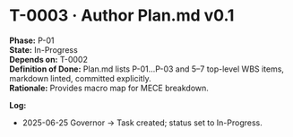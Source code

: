 # T-0003 · Author Plan.md v0.1

**Phase:** P-01  
**State:** In-Progress  
**Depends on:** T-0002  
**Definition of Done:** Plan.md lists P-01…P-03 and 5–7 top-level WBS items, markdown linted, committed explicitly.  
**Rationale:** Provides macro map for MECE breakdown.

**Log:**
- 2025-06-25 Governor → Task created; status set to In-Progress.
